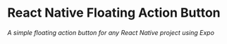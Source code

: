 # React Native Floating Action Button

###### A simple floating action button for any React Native project using Expo
